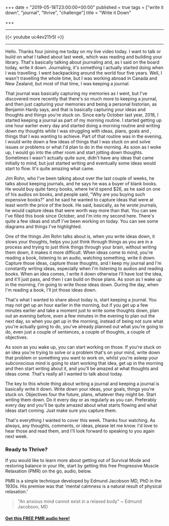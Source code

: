 +++
date = "2019-05-18T23:00:00+00:00"
published = true
tags = ["write it down", "journal", "thrive", "challenge"]
title = "Write it Down"

+++
***

{{< youtube uc4ev211r5I >}}

***

Hello. Thanks four joining me today on my live video today. I want to talk or build on what I talked about last week, which was reading and building your library. That's basically talking about journaling and, as I said on the board today, write it down. Journaling, it's something I actually started doing when I was travelling. I went backpacking around the world four five years. Well, I wasn't travelling the whole time, but I was working abroad in Canada and New Zealand, but most of that time, I was keeping a journal.

That journal was basically capturing my memories as I went, but I've discovered more recently that there's so much more to keeping a journal, and then just capturing your memories and being a personal historian, as Benjamin Hardy says, and that is basically capturing your ideas and thoughts and things you're stuck on. Since early October last year, 2018, I started keeping a journal as part of my morning routine. I started getting up one hour earlier every day and started doing a morning routine and writing down my thoughts while I was struggling with ideas, plans, goals and , things that I was wanting to achieve.
Part of that routine was in the evening, I would write down a few ideas of things that I was stuck on and solve issues or problems or what I'd plan to do in the morning. As soon as I woke up, I would go into the other room and start jotting down thoughts. Sometimes I wasn't actually quite sure, didn't have any ideas that came initially to mind, but just started writing and eventually some ideas would start to flow. It's quite amazing what came.

Jim Rohn, who I've been talking about over the last couple of weeks, he talks about keeping journals, and he says he was a buyer of blank books. He would buy quite fancy books, where he'd spend $26, as he said on one of his audios on books, and people said, "Why are you buying such expensive books?" and he said he wanted to capture ideas that were at least worth the price of the book. He said, basically, as he wrote journals, he would capture ideas that were worth way more than that. You can see I've filled this book since October, and I'm into my second here. There's quite a few ideas and stuff I've been working on today. You can see some diagrams and things I've highlighted.

One of the things Jim Rohn talks about is, when you write ideas down, it slows your thoughts, helps you just think through things as you are in a process and trying to just think things through your brain, without writing them down, it makes it more difficult. When ideas come to mind, you're reading a book, listening to an audio, watching something, write it down. Capture those ideas, capture those thoughts, and I keep my journal and I'm constantly writing ideas, especially when I'm listening to audios and reading books. When an idea comes, I write it down otherwise I'll have lost the idea, and it'll just pass, and then I can build on those plans. As soon as I wake up in the morning, I'm going to write those ideas down. During the day, when I'm reading a book, I'll jot those ideas down.

That's what I wanted to share about today is, start keeping a journal. You may not get up an hour earlier in the morning, but if you get up a few minutes earlier and take a moment just to write some thoughts down, plan out an evening before, even a few minutes in the evening to plan out the next day, so when you get up in the morning, instead of being not sure what you're actually going to do, you've already planned out what you're going to do, even just a couple of sentences, a couple of thoughts, a couple of objectives.

As soon as you wake up, you can start working on those. If you're stuck on an idea you're trying to solve or a problem that's on your mind, write down that problem or something you want to work on, whilst you're asleep your subconscious mind is going to start working that idea, get up in the morning and then start writing about it, and you'll be amazed at what thoughts and ideas come. That's really all I wanted to talk about today.

The key to this whole thing about writing a journal and keeping a journal is basically write it down. Write down your ideas, your goals, things you're stuck on. Objectives four the future, plans, whatever they might be. Start writing them down. Do it every day or as regularly as you can. Preferably every day and you'll be quite amazed about what starts flowing and what ideas start coming. Just make sure you capture them.

That's everything I wanted to cover this week. Thanks four watching. As always, any thoughts, comments, or ideas, please let me know. I'd love to hear those and read them, and I'll look forward to speaking to you again next week.

### Ready to Thrive?

If you would like to learn more about getting out of Survival Mode and restoring balance in your life, start by getting this free Progressive Muscle Relaxation (PMR) on the go, audio, below.

PMR is a simple technique developed by Edmund Jacobson MD, PhD in the 1930s. His premise was that 'mental calmness is a natural result of physical relaxation.'

> "An anxious mind cannot exist in a relaxed body" \~ Edmund Jacobson, MD

#### [Get this FREE PMR audio here!](https://fearextinguishers.com/)